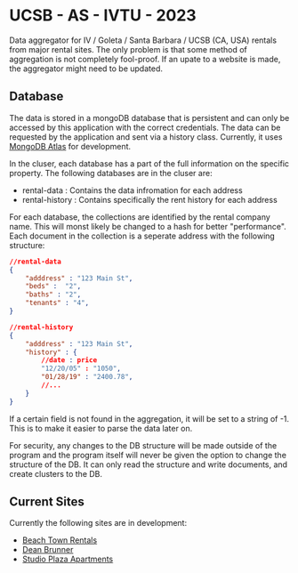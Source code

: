 # UCSB - AS - IVTU - 2023 

Data aggregator for IV / Goleta / Santa Barbara / UCSB (CA, USA) rentals from major rental sites.
The only problem is that some method of aggregation is not completely fool-proof. If an upate
to a website is made, the aggregator might need to be updated.

## Database

The data is stored in a mongoDB database that is persistent and can only be accessed by this 
application with the correct credentials. The data can be requested by the application and
sent via a history class. Currently, it uses [MongoDB Atlas](https://cloud.mongodb.com/v2/) for development.

In the cluser, each database has a part of the full information on the specific property. The following databases 
are in the cluser are:
* rental-data : Contains the data infromation for each address
* rental-history : Contains specifically the rent history for each address

For each database, the collections are identified by the rental company name. This will monst likely be changed to a hash
for better "performance". Each document in the collection is a seperate address with the following structure:

```json
//rental-data
{
    "adddress" : "123 Main St",
    "beds" :  "2",
    "baths" : "2",
    "tenants" : "4",
}
```

```json
//rental-history
{
    "adddress" : "123 Main St",
    "history" : {
        //date : price
        "12/20/05" : "1050",
        "01/28/19" : "2400.78",
        //...
    }
}
```

If a certain field is not found in the aggregation, it will be set to a string of -1. This is to make it easier to
parse the data later on.

For security, any changes to the DB structure will be made outside of the program and the program itself will never be given 
the option to change the structure of the DB. It can only read the structure and write documents, and create clusters to the DB.

## Current Sites

Currently the following sites are in development:
* [Beach Town Rentals](https://www.beachtownrentals.com/)
* [Dean Brunner](https://www.deanbrunner.com/)
* [Studio Plaza Apartments](https://www.studioplazaapts.com/)
